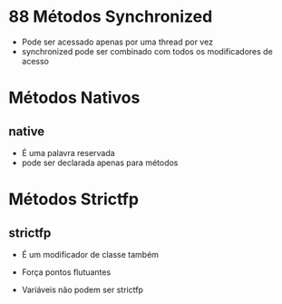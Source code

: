 # 88 Métodos Synchronized

- Pode ser acessado apenas por uma thread por vez
- synchronized pode ser combinado com todos os modificadores de acesso


# Métodos Nativos

## native
- É uma palavra reservada
- pode ser declarada apenas para métodos


# Métodos Strictfp

## strictfp
- É um modificador de classe também
- Força pontos flutuantes

- Variáveis não podem ser strictfp


